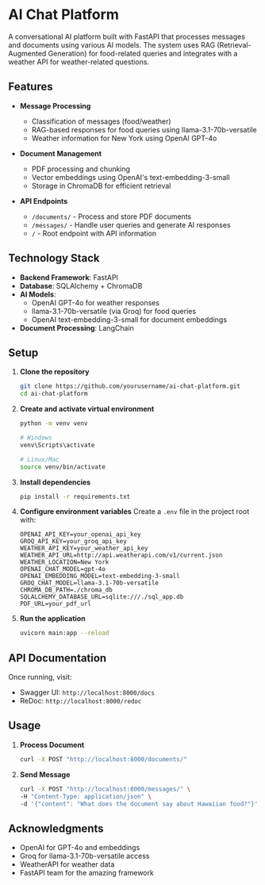 # AI Chat Platform

A conversational AI platform built with FastAPI that processes messages and documents using various AI models. The system uses RAG (Retrieval-Augmented Generation) for food-related queries and integrates with a weather API for weather-related questions.

## Features

- **Message Processing**
  - Classification of messages (food/weather)
  - RAG-based responses for food queries using llama-3.1-70b-versatile
  - Weather information for New York using OpenAI GPT-4o

- **Document Management**
  - PDF processing and chunking
  - Vector embeddings using OpenAI's text-embedding-3-small
  - Storage in ChromaDB for efficient retrieval

- **API Endpoints**
  - `/documents/` - Process and store PDF documents
  - `/messages/` - Handle user queries and generate AI responses
  - `/` - Root endpoint with API information

## Technology Stack

- **Backend Framework**: FastAPI
- **Database**: SQLAlchemy + ChromaDB
- **AI Models**:
  - OpenAI GPT-4o for weather responses
  - llama-3.1-70b-versatile (via Groq) for food queries
  - OpenAI text-embedding-3-small for document embeddings
- **Document Processing**: LangChain

## Setup

1. **Clone the repository**
   ```bash
   git clone https://github.com/yourusername/ai-chat-platform.git
   cd ai-chat-platform
   ```

2. **Create and activate virtual environment**
   ```bash
   python -m venv venv
   
   # Windows
   venv\Scripts\activate
   
   # Linux/Mac
   source venv/bin/activate
   ```

3. **Install dependencies**
   ```bash
   pip install -r requirements.txt
   ```

4. **Configure environment variables**
   Create a `.env` file in the project root with:
   ```env
   OPENAI_API_KEY=your_openai_api_key
   GROQ_API_KEY=your_groq_api_key
   WEATHER_API_KEY=your_weather_api_key
   WEATHER_API_URL=http://api.weatherapi.com/v1/current.json
   WEATHER_LOCATION=New York
   OPENAI_CHAT_MODEL=gpt-4o
   OPENAI_EMBEDDING_MODEL=text-embedding-3-small
   GROQ_CHAT_MODEL=llama-3.1-70b-versatile
   CHROMA_DB_PATH=./chroma_db
   SQLALCHEMY_DATABASE_URL=sqlite:///./sql_app.db
   PDF_URL=your_pdf_url
   ```

5. **Run the application**
   ```bash
   uvicorn main:app --reload
   ```

## API Documentation

Once running, visit:
- Swagger UI: `http://localhost:8000/docs`
- ReDoc: `http://localhost:8000/redoc`

## Usage

1. **Process Document**
   ```bash
   curl -X POST "http://localhost:8000/documents/"
   ```

2. **Send Message**
   ```bash
   curl -X POST "http://localhost:8000/messages/" \
   -H "Content-Type: application/json" \
   -d '{"content": "What does the document say about Hawaiian food?"}'
   ```


## Acknowledgments

- OpenAI for GPT-4o and embeddings
- Groq for llama-3.1-70b-versatile access
- WeatherAPI for weather data
- FastAPI team for the amazing framework